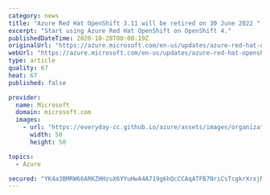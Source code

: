 ```yaml
---
category: news
title: "Azure Red Hat OpenShift 3.11 will be retired on 30 June 2022 "
excerpt: "Start using Azure Red Hat OpenShift on OpenShift 4."
publishedDateTime: 2020-10-28T00:00:19Z
originalUrl: "https://azure.microsoft.com/en-us/updates/azure-red-hat-openshift-311-will-be-retired-on-30-june-2022/"
webUrl: "https://azure.microsoft.com/en-us/updates/azure-red-hat-openshift-311-will-be-retired-on-30-june-2022/"
type: article
quality: 67
heat: 67
published: false

provider:
  name: Microsoft
  domain: microsoft.com
  images:
    - url: "https://everyday-cc.github.io/azure/assets/images/organizations/microsoft.com-50x50.jpg"
      width: 50
      height: 50

topics:
  - Azure

secured: "YK4a3BMRW66ARKZHHzuX6YYuHwA4A719g6hQcCCAqATFB7NriCsTcgkrXrxjN+f2/oodpmykGrvfAsK5dJU+3gQ00iCud6/JMP4EQw7IJZ7+D5Zxz88yBAQomYsOZ6CKiW3gRLXrrDAx5cmlZ2GtlQBmIFxETYelfEeyz3Ip+LuykXLUlyTFwUCeYtFbAHvamt7qRgfsbVkodQPOtdUSePuHcBhI1RT7pVrzLi1FoElnC1CXDiYJ7mkMZgKQQ6I5vWRHEEkIRLcdNvpOy9X0NCHgVCYVe49IpOLwnJflHzR9VsilX7cyjvV6ZJIHgBNRoksvxPwVBA3mwdk1ub4zxBkQRpE/mdFNE6Uiro0wndw=;G3qJk6nUpcfgtgl8xzrWRQ=="
---
```


